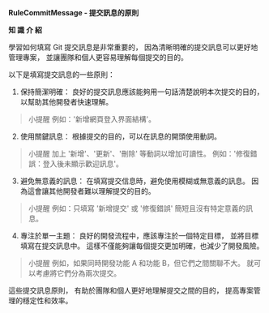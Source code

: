 **RuleCommitMessage - 提交訊息的原則**

**知 識 介 紹**

學習如何填寫 Git 提交訊息是非常重要的，
因為清晰明確的提交訊息可以更好地管理專案，
並讓團隊和個人更容易理解每個提交的目的。

以下是填寫提交訊息的一些原則：

1. 保持簡潔明確： 
良好的提交訊息應該能夠用一句話清楚說明本次提交的目的，
以幫助其他開發者快速理解。

>小提醒
例如：'新增網頁登入界面結構'。

2. 使用關鍵訊息： 
根據提交的目的，可以在訊息的開頭使用動詞。

>小提醒
加上 '新增'、'更新'、'刪除' 等動詞以增加可讀性。
例如：'修復錯誤：登入後未顯示歡迎訊息'。

3. 避免無意義的訊息： 
在填寫提交信息時，避免使用模糊或無意義的訊息。
因為這會讓其他開發者難以理解提交的目的。

>小提醒
例如：只填寫 '新增提交' 或 '修復錯誤'
簡短且沒有特定意義的訊息。

4. 專注於單一主題： 
良好的開發流程中，應該專注於一個特定目標，
並將目標填寫在提交訊息中。
這樣不僅能夠讓每個提交更加明確，也減少了開發風險。

>小提醒
例如，如果同時開發功能 A 和功能 B，但它們之間關聯不大。
就可以考慮將它們分為兩次提交。

這些提交訊息原則，
有助於團隊和個人更好地理解提交之間的目的，
提高專案管理的穩定性和效率。
